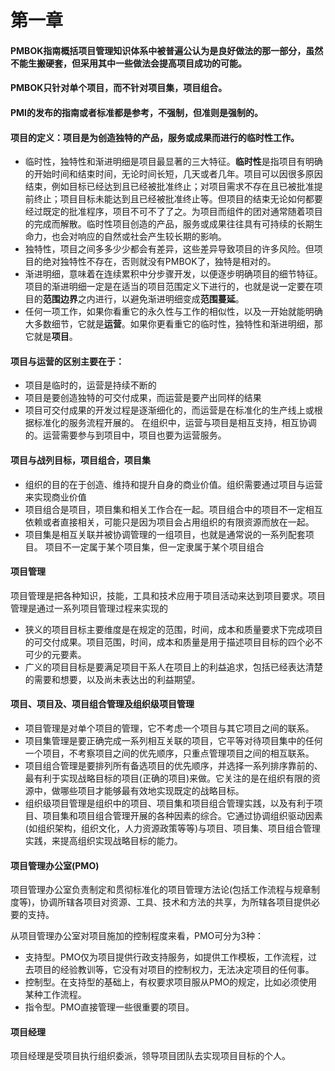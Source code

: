 # 第一章
#### PMBOK指南概括项目管理知识体系中被普遍公认为是良好做法的那一部分，虽然不能生搬硬套，但采用其中一些做法会提高项目成功的可能。

#### PMBOK只针对单个项目，而不针对项目集，项目组合。

#### PMI的发布的指南或者标准都是参考，不强制，但准则是强制的。

#### 项目的定义：项目是为创造独特的产品，服务或成果而进行的临时性工作。
- 临时性，独特性和渐进明细是项目最显著的三大特征。**临时性**是指项目有明确的开始时间和结束时间，无论时间长短，几天或者几年。项目可以因很多原因结束，例如目标已经达到且已经被批准终止；对项目需求不存在且已被批准提前终止；项目目标未能达到且已经被批准终止等。但项目的结束无论如何都要经过既定的批准程序，项目不可不了了之。为项目而组件的团对通常随着项目的完成而解散。临时性项目创造的产品，服务或成果往往具有可持续的长期生命力，也会对响应的自然或社会产生较长期的影响。
- 独特性，项目之间多多少少都会有差异，这些差异导致项目的许多风险。但项目的绝对独特性不存在，否则就没有PMBOK了，独特是相对的。
- 渐进明细，意味着在连续累积中分步骤开发，以便逐步明确项目的细节特征。项目的渐进明细一定是在适当的项目范围定义下进行的，也就是说一定要在项目的**范围边界**之内进行，以避免渐进明细变成**范围蔓延**。
- 任何一项工作，如果你看重它的永久性与工作的相似性，以及一开始就能明确大多数细节，它就是**运营**。如果你更看重它的临时性，独特性和渐进明细，那它就是**项目**。
#### 项目与运营的区别主要在于：
- 项目是临时的，运营是持续不断的
- 项目是要创造独特的可交付成果，而运营是要产出同样的结果
- 项目可交付成果的开发过程是逐渐细化的，而运营是在标准化的生产线上或根据标准化的服务流程开展的。
在组织中，运营与项目是相互支持，相互协调的。运营需要参与到项目中，项目也要为运营服务。
#### 项目与战列目标，项目组合，项目集
- 组织的目的在于创造、维持和提升自身的商业价值。组织需要通过项目与运营来实现商业价值
- 项目组合是项目，项目集和相关工作合在一起。项目组合中的项目不一定相互依赖或者直接相关，可能只是因为项目会占用组织的有限资源而放在一起。
- 项目集是相互关联并被协调管理的一组项目，也就是通常说的一系列配套项目。
项目不一定属于某个项目集，但一定隶属于某个项目组合
#### 项目管理
项目管理是把各种知识，技能，工具和技术应用于项目活动来达到项目要求。项目管理是通过一系列项目管理过程来实现的
- 狭义的项目目标主要维度是在规定的范围，时间，成本和质量要求下完成项目的可交付成果。项目范围，时间，成本和质量是用于描述项目目标的四个必不可少的元要素。
- 广义的项目目标是要满足项目干系人在项目上的利益追求，包括已经表达清楚的需要和想要，以及尚未表达出的利益期望。
#### 项目、项目及、项目组合管理及组织级项目管理
- 项目管理是对单个项目的管理，它不考虑一个项目与其它项目之间的联系。
- 项目集管理是要正确完成一系列相互关联的项目，它平等对待项目集中的任何一个项目，不考察项目之间的优先顺序，只重点管理项目之间的相互联系。
- 项目组合管理是要排列所有备选项目的优先顺序，并选择一系列排序靠前的、最有利于实现战略目标的项目(正确的项目)来做。它关注的是在组织有限的资源中，做哪些项目才能够最有效地实现既定的战略目标。
- 组织级项目管理是组织中的项目、项目集和项目组合管理实践，以及有利于项目、项目集和项目组合管理开展的各种因素的综合。它通过协调组织驱动因素(如组织架构，组织文化，人力资源政策等等)与项目、项目集、项目组合管理实践，来提高组织实现战略目标的能力。
#### 项目管理办公室(PMO)
项目管理办公室负责制定和贯彻标准化的项目管理方法论(包括工作流程与规章制度等)，协调所辖各项目对资源、工具、技术和方法的共享，为所辖各项目提供必要的支持。

从项目管理办公室对项目施加的控制程度来看，PMO可分为3种：
- 支持型。PMO仅为项目提供行政支持服务，如提供工作模板，工作流程，过去项目的经验教训等，它没有对项目的控制权力，无法决定项目的任何事。
- 控制型。在支持型的基础上，有权要求项目服从PMO的规定，比如必须使用某种工作流程。
- 指令型。PMO直接管理一些很重要的项目。

#### 项目经理
项目经理是受项目执行组织委派，领导项目团队去实现项目目标的个人。